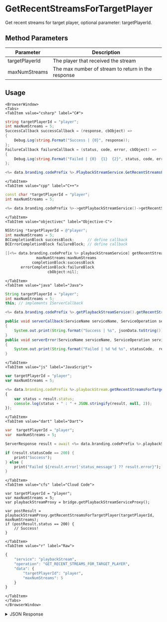 # GetRecentStreamsForTargetPlayer

Get recent streams for target player, optional parameter: targetPlayerId.

<PartialServop service_name="playbackStream" operation_name="GET_RECENT_STREAMS_FOR_TARGET_PLAYER" />

## Method Parameters

| Parameter      | Description                                        |
| -------------- | -------------------------------------------------- |
| targetPlayerId | The player that received the stream                |
| maxNumStreams  | The max number of stream to return in the response |

## Usage

```mdx-code-block
<BrowserWindow>
<Tabs>
<TabItem value="csharp" label="C#">
```

```csharp
string targetPlayerId = "player";
int maxNumStreams = 5;
SuccessCallback successCallback = (response, cbObject) =>
{
    Debug.Log(string.Format("Success | {0}", response));
};
FailureCallback failureCallback = (status, code, error, cbObject) =>
{
    Debug.Log(string.Format("Failed | {0}  {1}  {2}", status, code, error));
};

<%= data.branding.codePrefix %>.PlaybackStreamService.GetRecentStreamsForTargetPlayer(targetPlayerId, maxNumStreams, successCallback, failureCallback);
```

```mdx-code-block
</TabItem>
<TabItem value="cpp" label="C++">
```

```cpp
const char *targetPlayerId = "player";
int maxNumStreams = 5;

<%= data.branding.codePrefix %>->getPlaybackStreamService()->getRecentStreamsForTargetPlayer(targetPlayerId, maxNumStreams, this);
```

```mdx-code-block
</TabItem>
<TabItem value="objectivec" label="Objective-C">
```

```objectivec
NSString *targetPlayerId = @"player";
int maxNumStreams = 5;
BCCompletionBlock successBlock;      // define callback
BCErrorCompletionBlock failureBlock; // define callback

[[<%= data.branding.codePrefix %> playbackStreamService] getRecentStreamsForTargetPlayer:targetPlayerId
              maxNumStreams:maxNumStreams
            completionBlock:successBlock
       errorCompletionBlock:failureBlock
                   cbObject:nil];
```

```mdx-code-block
</TabItem>
<TabItem value="java" label="Java">
```

```java
String targetPlayerId = "player";
int maxNumStreams = 5;
this; // implements IServerCallback

<%= data.branding.codePrefix %>.getPlaybackStreamService().getRecentStreamsForTargetPlayer(targetPlayerId, maxNumStreams, this);

public void serverCallback(ServiceName serviceName, ServiceOperation serviceOperation, JSONObject jsonData)
{
    System.out.print(String.format("Success | %s", jsonData.toString()));
}
public void serverError(ServiceName serviceName, ServiceOperation serviceOperation, int statusCode, int reasonCode, String jsonError)
{
    System.out.print(String.format("Failed | %d %d %s", statusCode,  reasonCode, jsonError.toString()));
}
```

```mdx-code-block
</TabItem>
<TabItem value="js" label="JavaScript">
```

```javascript
var targetPlayerId = "player";
var maxNumStreams = 5;

<%= data.branding.codePrefix %>.playbackStream.getRecentStreamsForTargetPlayer(targetPlayerId, maxNumStreams, result =>
{
	var status = result.status;
	console.log(status + " : " + JSON.stringify(result, null, 2));
});
```

```mdx-code-block
</TabItem>
<TabItem value="dart" label="Dart">
```

```dart
var  targetPlayerId = "player";
var  maxNumStreams = 5;

ServerResponse result = await <%= data.branding.codePrefix %>.playbackStreamService.getRecentStreamsForTargetPlayer(targetPlayerId:targetPlayerId, maxNumStreams:maxNumStreams);

if (result.statusCode == 200) {
    print("Success");
} else {
    print("Failed ${result.error['status_message'] ?? result.error}");
}
```

```mdx-code-block
</TabItem>
<TabItem value="cfs" label="Cloud Code">
```

```cfscript
var targetPlayerId = "player";
var maxNumStreams = 5;
var playbackStreamProxy = bridge.getPlaybackStreamServiceProxy();

var postResult = playbackStreamProxy.getRecentStreamsForTargetPlayer(targetPlayerId, maxNumStreams);
if (postResult.status == 200) {
    // Success!
}
```

```mdx-code-block
</TabItem>
<TabItem value="r" label="Raw">
```

```r
{
	"service": "playbackStream",
	"operation": "GET_RECENT_STREAMS_FOR_TARGET_PLAYER",
	"data": {
		"targetPlayerId": "player",
		"maxNumStreams": 5
	}
}
```

```mdx-code-block
</TabItem>
</Tabs>
</BrowserWindow>
```

<details>
<summary>JSON Response</summary>

```json
{
    "data": {
        "streams": [
            {
                "playbackStreamId": "6620a4e8-c4a8-4979-b827-0efa6a4a7435",
                "gameId": "10228",
                "initiatingPlayerId": "38ae8a44-1b24-4ad9-9bb4-a016bdfc6644",
                "targetPlayerId": "38ae8a44-1b24-4ad9-9bb4-a016bdfc6644",
                "status": "COMPLETE",
                "summary": {
                    "total": 5
                },
                "expiryTime": null,
                "createdAt": 1526580974204,
                "updatedAt": 1526582826462
            },
            {
                "playbackStreamId": "90802401-806c-4621-afda-7e11ec910ec4",
                "gameId": "10228",
                "initiatingPlayerId": "38ae8a44-1b24-4ad9-9bb4-a016bdfc6644",
                "targetPlayerId": "38ae8a44-1b24-4ad9-9bb4-a016bdfc6644",
                "status": "COMPLETE",
                "summary": {},
                "expiryTime": null,
                "createdAt": 1526578312706,
                "updatedAt": 1526582826463
            }
        ]
    },
    "status": 200
}
```

</details>
